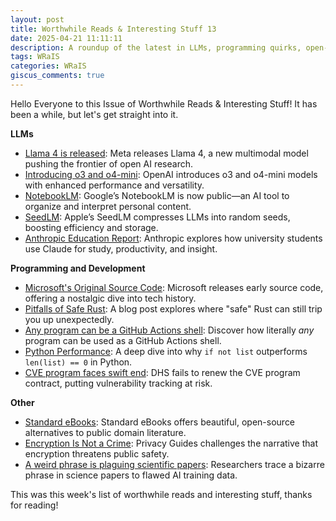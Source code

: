```yaml
---
layout: post
title: Worthwhile Reads & Interesting Stuff 13 
date: 2025-04-21 11:11:11
description: A roundup of the latest in LLMs, programming quirks, open-source revelations, digital rights, and curious AI artifacts.
tags: WRaIS
categories: WRaIS
giscus_comments: true
---
```


Hello Everyone to this Issue of Worthwhile Reads & Interesting Stuff!
It has been a while, but let's get straight into it.

**LLMs**  
- [Llama 4 is released](https://ai.meta.com/blog/llama-4-multimodal-intelligence/): Meta releases Llama 4, a new multimodal model pushing the frontier of open AI research.  
- [Introducing o3 and o4-mini](https://openai.com/index/introducing-o3-and-o4-mini/): OpenAI introduces o3 and o4-mini models with enhanced performance and versatility.  
- [NotebookLM](https://notebooklm.google/): Google’s NotebookLM is now public—an AI tool to organize and interpret personal content.  
- [SeedLM](https://machinelearning.apple.com/research/seedlm-compressing): Apple’s SeedLM compresses LLMs into random seeds, boosting efficiency and storage.  
- [Anthropic Education Report](https://www.anthropic.com/news/anthropic-education-report-how-university-students-use-claude): Anthropic explores how university students use Claude for study, productivity, and insight.

**Programming and Development**  
- [Microsoft's Original Source Code](https://www.gatesnotes.com/home/home-page-topic/reader/microsoft-original-source-code): Microsoft releases early source code, offering a nostalgic dive into tech history.  
- [Pitfalls of Safe Rust](https://corrode.dev/blog/pitfalls-of-safe-rust/): A blog post explores where "safe" Rust can still trip you up unexpectedly.  
- [Any program can be a GitHub Actions shell](https://yossarian.net/til/post/any-program-can-be-a-github-actions-shell/): Discover how literally *any* program can be used as a GitHub Actions shell.  
- [Python Performance](https://blog.codingconfessions.com/p/python-performance-why-if-not-list): A deep dive into why `if not list` outperforms `len(list) == 0` in Python.  
- [CVE program faces swift end](https://news.ycombinator.com/item?id=43700607): DHS fails to renew the CVE program contract, putting vulnerability tracking at risk.

**Other**  
- [Standard eBooks](https://standardebooks.org/): Standard eBooks offers beautiful, open-source alternatives to public domain literature.  
- [Encryption Is Not a Crime](https://www.privacyguides.org/articles/2025/04/11/encryption-is-not-a-crime/#the-arguments-given-to-break-encryption-make-no-sense): Privacy Guides challenges the narrative that encryption threatens public safety.  
- [A weird phrase is plaguing scientific papers](https://theconversation.com/a-weird-phrase-is-plaguing-scientific-papers-and-we-traced-it-back-to-a-glitch-in-ai-training-data-254463): Researchers trace a bizarre phrase in science papers to flawed AI training data.

This was this week's list of worthwhile reads and interesting stuff, thanks for reading!
